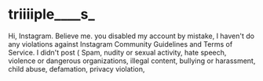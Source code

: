 # triiiiple____s_
Hi, Instagram.  Believe me. you disabled my account by mistake, I haven't do any violations against Instagram Community Guidelines and Terms of Service.  I didn't post ( Spam, nudity or sexual activity, hate speech, violence or dangerous organizations, illegal content, bullying or harassment, child abuse, defamation, privacy violation, 
